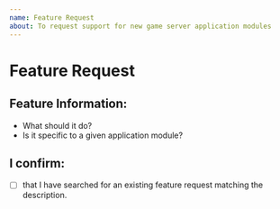 ```yaml
---
name: Feature Request
about: To request support for new game server application modules
---
```


# Feature Request

## Feature Information:
 - What should it do?
 - Is it specific to a given application module?

## I confirm:
- [ ] that I have searched for an existing feature request matching the description.
